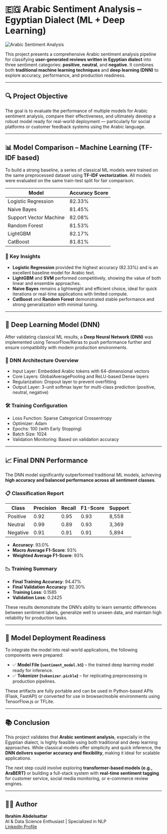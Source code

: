 # 🇪🇬 Arabic Sentiment Analysis – Egyptian Dialect (ML + Deep Learning)

![Arabic Sentiment Analysis](https://raw.githubusercontent.com/username/repo/main/images/تحليل%20المشاعر%20باللهجة%20المصرية.png)

This project presents a comprehensive Arabic sentiment analysis pipeline for classifying **user-generated reviews written in Egyptian dialect** into three sentiment categories: **positive**, **neutral**, and **negative**. It combines both **traditional machine learning techniques** and **deep learning (DNN)** to explore accuracy, performance, and production readiness.


---

## 🔍 Project Objective

The goal is to evaluate the performance of multiple models for Arabic sentiment analysis, compare their effectiveness, and ultimately develop a robust model ready for real-world deployment — particularly for social platforms or customer feedback systems using the Arabic language.

---

## 📊 Model Comparison – Machine Learning (TF-IDF based)

To build a strong baseline, a series of classical ML models were trained on the same preprocessed dataset using **TF-IDF vectorization**. All models were evaluated on the same train-test split for fair comparison.

| Model                   | Accuracy Score |
|------------------------|----------------|
| Logistic Regression    | 82.33%         |
| Naive Bayes            | 81.45%         |
| Support Vector Machine | 82.08%         |
| Random Forest          | 81.53%         |
| LightGBM               | 82.17%         |
| CatBoost               | 81.81%         |

### 🔎 Key Insights

- **Logistic Regression** provided the highest accuracy (82.33%) and is an excellent baseline model for Arabic text.
- **LightGBM** and **SVM** performed competitively, showing the value of both linear and ensemble approaches.
- **Naive Bayes** remains a lightweight and efficient choice, ideal for quick iterations or real-time applications with limited compute.
- **CatBoost** and **Random Forest** demonstrated stable performance and strong generalization with minimal tuning.

---

## 🧠 Deep Learning Model (DNN)

After validating classical ML results, a **Deep Neural Network (DNN)** was implemented using TensorFlow/Keras to push performance further and ensure compatibility with modern production environments.

### 📌 DNN Architecture Overview

- Input Layer: Embedded Arabic tokens with 64-dimensional vectors
- Core Layers: GlobalAveragePooling and ReLU-based Dense layers
- Regularization: Dropout layer to prevent overfitting
- Output Layer: 3-unit softmax layer for multi-class prediction (positive, neutral, negative)

### 🛠️ Training Configuration

- Loss Function: Sparse Categorical Crossentropy
- Optimizer: Adam
- Epochs: 100 (with Early Stopping)
- Batch Size: 1024
- Validation Monitoring: Based on validation accuracy

---

## 📈 Final DNN Performance

The DNN model significantly outperformed traditional ML models, achieving **high accuracy and balanced performance across all sentiment classes**.

### 📋 Classification Report

| Class     | Precision | Recall | F1-Score | Support |
|-----------|-----------|--------|----------|---------|
| Positive  | 0.92      | 0.95   | 0.93     | 8,558   |
| Neutral   | 0.99      | 0.89   | 0.93     | 3,369   |
| Negative  | 0.91      | 0.91   | 0.91     | 5,894   |

- **Accuracy**: 93.0%
- **Macro Average F1-Score**: 93%
- **Weighted Average F1-Score**: 93%

### 📉 Training Summary

- **Final Training Accuracy**: 94.47%
- **Final Validation Accuracy**: 92.30%
- **Training Loss**: 0.1585
- **Validation Loss**: 0.2425

These results demonstrate the DNN’s ability to learn semantic differences between sentiment labels, generalize well to unseen data, and maintain high reliability for production tasks.

---

## 🚀 Model Deployment Readiness

To integrate the model into real-world applications, the following components were prepared:

- ✅ **Model File (`sentiment_model.h5`)** – the trained deep learning model ready for inference.
- ✅ **Tokenizer (`tokenizer.pickle`)** – for replicating preprocessing in production pipelines.

These artifacts are fully portable and can be used in Python-based APIs (Flask, FastAPI) or converted for use in browser/mobile environments using TensorFlow.js or TFLite.

---

## 📚 Conclusion

This project validates that **Arabic sentiment analysis**, especially in the Egyptian dialect, is highly feasible using both traditional and deep learning approaches. While classical models offer simplicity and quick inference, the **DNN delivers superior accuracy and flexibility**, making it ideal for scalable applications.

The next step could involve exploring **transformer-based models (e.g., AraBERT)** or building a full-stack system with **real-time sentiment tagging** for customer service, social media monitoring, or e-commerce review engines.

---

## 👨‍💻 Author

**Ibrahim Abdelsattar**  
AI & Data Science Enthusiast | Specialized in NLP  
[LinkedIn Profile](https://www.linkedin.com/in/ibrahim-abdelsattar/)
